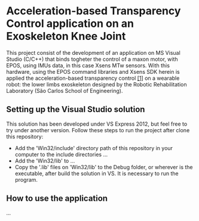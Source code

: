 # Acceleration-based Transparency Control application on an Exoskeleton Knee Joint

This project consist of the development of an application on MS Visual Studio (C/C++) that binds togheter the control of a maxon motor, with EPOS, using IMUs data, in this case Xsens MTw sensors.
With this hardware, using the EPOS command libraries and Xsens SDK herein is applied the acceleration-based transparency control [[1]](https://ieeexplore.ieee.org/abstract/document/7759836) on a 
wearable robot: the lower limbs exoskeleton designed by the Robotic Rehabilitation Laboratory (São Carlos School of Engineering).

## Setting up the Visual Studio solution

This solution has been developed under VS Express 2012, but feel free to try under another version. Follow these steps to run the project after clone this repository:

- Add the 'Win32/include' directory path of this repository in your computer to the include directories ...
- Add the 'Win32/lib' to ...
- Copy the '.lib' files on 'Win32/lib' to the Debug folder, or wherever is the executable, after build the solution in VS. It is necessary to run the program.

## How to use the application

...
